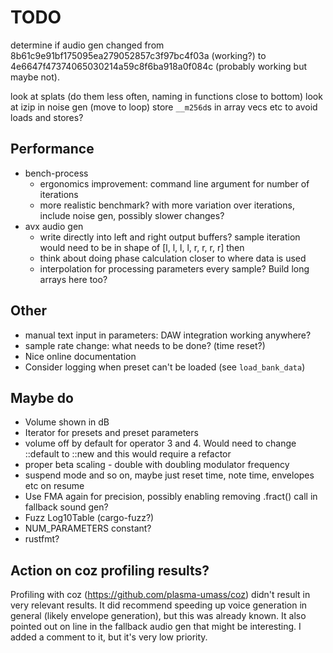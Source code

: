 # TODO

determine if audio gen changed from 8b61c9e91bf175095ea279052857c3f97bc4f03a
(working?) to 4e6647f47374065030214a59c8f6ba918a0f084c (probably working but
maybe not).

look at splats (do them less often, naming in functions close to bottom)
look at izip in noise gen (move to loop)
store `__m256d`s in array vecs etc to avoid loads and stores?

## Performance

- bench-process
  - ergonomics improvement: command line argument for number of iterations
  - more realistic benchmark? with more variation over iterations,
    include noise gen, possibly slower changes?
- avx audio gen
  - write directly into left and right output buffers? sample iteration would
    need to be in shape of [l, l, l, l, r, r, r, r] then
  - think about doing phase calculation closer to where data is used
  - interpolation for processing parameters every sample? Build long arrays
    here too?

## Other

* manual text input in parameters: DAW integration working anywhere?
* sample rate change: what needs to be done? (time reset?)
* Nice online documentation
* Consider logging when preset can't be loaded (see `load_bank_data`)

## Maybe do

* Volume shown in dB
* Iterator for presets and preset parameters
* volume off by default for operator 3 and 4. Would need to change ::default to
  ::new and this would require a refactor
* proper beta scaling - double with doubling modulator frequency
* suspend mode and so on, maybe just reset time, note time, envelopes etc on
  resume
* Use FMA again for precision, possibly enabling removing .fract() call
  in fallback sound gen?
* Fuzz Log10Table (cargo-fuzz?)
* NUM_PARAMETERS constant?
* rustfmt?

## Action on coz profiling results?

Profiling with coz (https://github.com/plasma-umass/coz) didn't result in
very relevant results. It did recommend speeding up voice generation in
general (likely envelope generation), but this was already known. It also
pointed out on line in the fallback audio gen that might be interesting. I
added a comment to it, but it's very low priority.
